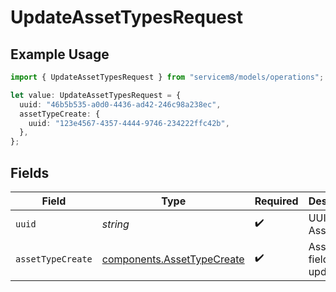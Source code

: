 # UpdateAssetTypesRequest

## Example Usage

```typescript
import { UpdateAssetTypesRequest } from "servicem8/models/operations";

let value: UpdateAssetTypesRequest = {
  uuid: "46b5b535-a0d0-4436-ad42-246c98a238ec",
  assetTypeCreate: {
    uuid: "123e4567-4357-4444-9746-234222ffc42b",
  },
};
```

## Fields

| Field                                                                    | Type                                                                     | Required                                                                 | Description                                                              |
| ------------------------------------------------------------------------ | ------------------------------------------------------------------------ | ------------------------------------------------------------------------ | ------------------------------------------------------------------------ |
| `uuid`                                                                   | *string*                                                                 | :heavy_check_mark:                                                       | UUID of the Asset Type                                                   |
| `assetTypeCreate`                                                        | [components.AssetTypeCreate](../../models/components/assettypecreate.md) | :heavy_check_mark:                                                       | Asset Type fields to update                                              |